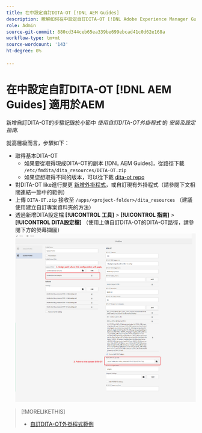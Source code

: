 ```yaml
---
title: 在中設定自訂DITA-OT [!DNL AEM Guides]
description: 瞭解如何在中設定自訂DITA-OT [!DNL Adobe Experience Manager Guides]
role: Admin
source-git-commit: 880cd344ceb65ea339be699ebcad41c0d62e168a
workflow-type: tm+mt
source-wordcount: '143'
ht-degree: 0%

---
```


# 在中設定自訂DITA-OT [!DNL AEM Guides] 適用於AEM

新增自訂DITA-OT的步驟記錄於小節中 _使用自訂DITA-OT外掛程式_ 的 _安裝及設定指南_.

就高層級而言，步驟如下：

+ 取得基本DITA-OT
   + 如果要從取得現成DITA-OT的副本 [!DNL AEM Guides]，從路徑下載 `/etc/fmdita/dita_resources/DITA-OT.zip`
   + 如果您想取得不同的版本，可以從下載 [dita-ot repo](https://www.dita-ot.org/download)
+ 對DITA-OT like進行變更 [新增外掛程式](https://www.dita-ot.org/dev/topics/plugins-installing.html)，或自訂現有外掛程式（請參閱下文相關連結一節中的範例）
+ 上傳 `DITA-OT.zip` 接收至 `/apps/<project-folder>/dita_resources` （建議使用建立自訂專案資料夾的方法）
+ 透過新增DITA設定檔 **[!UICONTROL 工具]** > **[!UICONTROL 指南]** > **[!UICONTROL DITA設定檔]** （使用上傳自訂DITA-OT的DITA-OT路徑，請參閱下方的熒幕擷圖）
  ![DITA設定檔](assets/dita-profile.png)

>[!MORELIKETHIS]
>
>+ [自訂DITA-OT外掛程式範例](https://www.dita-ot.org/dev/topics/pdf-customization.html)
